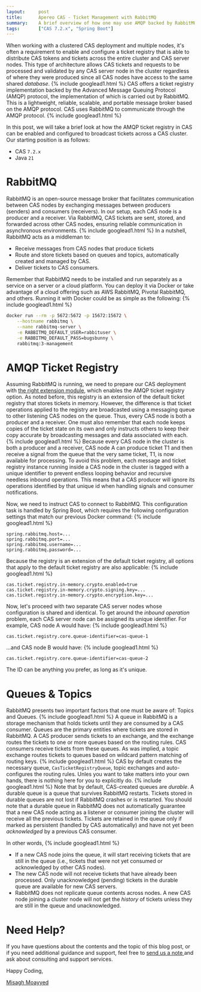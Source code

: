 ```yaml
---
layout:     post
title:      Apereo CAS - Ticket Management with RabbitMQ
summary:    A brief overview of how one may use AMQP backed by RabbitMQ to manage, distribute and replicate Apereo CAS tickets in a clustered deployment.
tags:       ["CAS 7.2.x", "Spring Boot"]
---
```


When working with a clustered CAS deployment and multiple nodes, it's often a requirement to enable and configure a ticket registry that is able to distribute CAS tokens and tickets across the entire cluster and CAS server nodes. This type of architecture allows CAS tickets and requests to be processed and validated by any CAS server node in the cluster regardless of where they were produced since all CAS nodes have access to the same shared *database*.
{% include googlead1.html  %}
CAS offers a ticket registry implementation backed by the Advanced Message Queuing Protocol (AMQP) protocol, the implementation of which is carried out by RabbitMQ. This is a lightweight, reliable, scalable, and portable message broker based on the AMQP protocol. CAS uses RabbitMQ to communicate through the AMQP protocol.
{% include googlead1.html  %}

In this post, we will take a brief look at how the AMQP ticket registry in CAS can be enabled and configured to broadcast tickets across a CAS cluster. Our starting position is as follows:

- CAS `7.2.x`
- Java `21`

# RabbitMQ

RabbitMQ is an open-source message broker that facilitates communication between CAS nodes by exchanging messages between producers (senders) and consumers (receivers). In our setup, each CAS node is a producer and a receiver. Via RabbitMQ, CAS tickets are sent, stored, and forwarded across other CAS nodes, ensuring reliable communication in asynchronous environments.
{% include googlead1.html  %}
In a nutshell, RabbitMQ acts as a middleman to:

- Receive messages from CAS nodes that produce tickets
- Route and store tickets based on queues and topics, automatically created and managed by CAS.
- Deliver tickets to CAS consumers.

Remember that RabbitMQ needs to be installed and run separately as a service on a server or a cloud platform. You can deploy it via Docker or take advantage of a cloud offering such as AWS RabbitMQ, Pivotal RabbitMQ, and others. Running it with Docker could be as simple as the following:
{% include googlead1.html  %}
```bash
docker run --rm -p 5672:5672 -p 15672:15672 \
    --hostname rabbitmq \
    --name rabbitmq-server \
    -e RABBITMQ_DEFAULT_USER=rabbituser \
    -e RABBITMQ_DEFAULT_PASS=bugsbunny \
    rabbitmq:3-management
```

# AMQP Ticket Registry

Assuming RabbitMQ is running, we need to prepare our CAS deployment with [the right extension module](https://apereo.github.io/cas/7.2.x/ticketing/Messaging-AMQP-Ticket-Registry.html), which enables the AMQP ticket registry option. As noted before, this registry is an extension of the default ticket registry that stores tickets in memory. However, the difference is that ticket operations applied to the registry are broadcasted using a messaging queue to other listening CAS nodes on the queue. Thus, every CAS node is both a producer and a receiver. One must also remember that each node keeps copies of the ticket state on its own and only instructs others to keep their copy accurate by broadcasting messages and data associated with each. 
{% include googlead1.html  %}
Because every CAS node in the cluster is both a producer and a receiver, CAS node A can produce ticket T1 and then receive a signal from the queue that the very same ticket, T1, is now available for processing. To avoid this problem, each message and ticket registry instance running inside a CAS node in the cluster is tagged with a unique identifier to prevent endless looping behavior and recursive needless inbound operations. This means that a CAS producer will ignore its operations identified by that unique id when handling signals and consumer notifications.

Now, we need to instruct CAS to connect to RabbitMQ. This configuration task is handled by Spring Boot, which requires the following configuration settings that match our previous Docker command:
{% include googlead1.html  %}
```properties
spring.rabbitmq.host=...
spring.rabbitmq.port=...
spring.rabbitmq.username=...
spring.rabbitmq.password=...
```

Because the registry is an extension of the default ticket registry, all options that apply to the default ticket registry are also applicable:
{% include googlead1.html  %}
```properties
cas.ticket.registry.in-memory.crypto.enabled=true
cas.ticket.registry.in-memory.crypto.signing.key=...
cas.ticket.registry.in-memory.crypto.encryption.key=...
```

Now, let's proceed with two separate CAS server nodes whose configuration is shared and identical. To get around the *inbound operation* problem, each CAS server node can be assigned its unique identifier. For example, CAS node A would have:
{% include googlead1.html  %}
```properties
cas.ticket.registry.core.queue-identifier=cas-queue-1
```

...and CAS node B would have:
{% include googlead1.html  %}
```properties
cas.ticket.registry.core.queue-identifier=cas-queue-2
```

The ID can be anything you prefer, as long as it's unique.

# Queues & Topics

RabbitMQ presents two important factors that one must be aware of: Topics and Queues.
{% include googlead1.html  %}
A queue in RabbitMQ is a storage mechanism that holds tickets until they are consumed by a CAS consumer. Queues are the primary entities where tickets are stored in RabbitMQ. A CAS producer sends tickets to an exchange, and the exchange routes the tickets to one or more queues based on the routing rules. CAS consumers receive tickets from these queues. As was implied, a topic exchange routes tickets to queues based on wildcard pattern matching of routing keys.
{% include googlead1.html  %}
CAS by default creates the necessary queue, `CasTicketRegistryQueue`, topic exchanges and auto-configures the routing rules. Unles you want to take matters into your own hands, there is nothing here for you to explicitly do. 
{% include googlead1.html  %}
Note that by default, CAS-created queues are *durable*. A durable queue is a queue that survives RabbitMQ restarts. Tickets stored in durable queues are not lost if RabbitMQ crashes or is restarted. You should note that a durable queue in RabbitMQ does not automatically guarantee that a new CAS node acting as a listener or consumer joining the cluster will receive all the previous tickets. Tickets are retained in the queue only if marked as persistent (handled by CAS automatically) and have not yet been *acknowledged* by a previous CAS consumer.

In other words,
{% include googlead1.html  %}
- If a new CAS node joins the queue, it will start receiving tickets that are still in the queue (i.e., tickets that were not yet consumed or acknowledged by other CAS nodes).
- The new CAS node will not receive tickets that have already been processed. Only unacknowledged (pending) tickets in the durable queue are available for new CAS servers.
- RabbitMQ does not replicate queue contents across nodes. A new CAS node joining a cluster node will not get the *history* of tickets unless they are still in the queue and unacknowledged.

# Need Help?

If you have questions about the contents and the topic of this blog post, or if you need additional guidance and support, feel free to [send us a note ](/#contact-section-header) and ask about consulting and support services. 

Happy Coding,

[Misagh Moayyed](https://fawnoos.com)